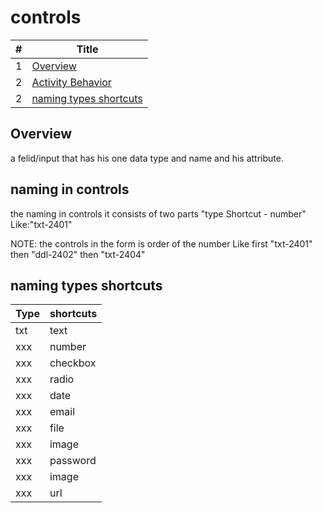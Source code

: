 # controls

#|Title
---|-----
1|[Overview](./controls.md/#overview)
2|[Activity Behavior](./controls.md/#naming-in-controls)
2|[naming types shortcuts](./controls.md/#naming-types-shortcuts)

## Overview

a felid/input that has his one data type and name and his attribute.

## naming in controls

the naming in controls it consists of two parts "type Shortcut - number"  
Like:"txt-2401"  

NOTE: the controls in the form is order of the number  Like first "txt-2401" then "ddl-2402" then "txt-2404"

## naming types shortcuts

Type|shortcuts
---|-----
txt|text
xxx|number
xxx|checkbox
xxx|radio
xxx|date
xxx|email
xxx|file
xxx|image
xxx|password
xxx|image
xxx|url
